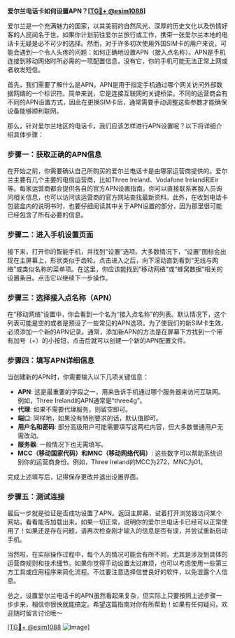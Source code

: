 **爱尔兰电话卡如何设置APN？[[TG💪+ @esim1088](https://t.me/s/esim1088)]**

爱尔兰是一个充满魅力的国家，以其美丽的自然风光、深厚的历史文化以及热情好客的人民闻名于世。如果你计划前往爱尔兰旅行或工作，携带一张爱尔兰本地的电话卡无疑是必不可少的选择。然而，对于许多初次使用外国SIM卡的用户来说，可能会遇到一个令人头疼的问题：如何正确地设置APN（接入点名称）。APN是手机连接到移动网络时所必需的一项配置信息，没有它，你的手机可能无法正常上网或者收发短信。

首先，我们需要了解什么是APN。APN是用于指定手机通过哪个网关访问外部数据网络的一个标识符。简单来说，它是连接互联网的关键桥梁。不同的运营商会有不同的APN设置方式，因此在更换SIM卡后，通常需要手动调整这些参数才能确保设备能够顺利联网。

那么，针对爱尔兰地区的电话卡，我们应该怎样进行APN设置呢？以下将详细介绍具体步骤：

### 步骤一：获取正确的APN信息

在开始之前，你需要确认自己所购买的爱尔兰电话卡是由哪家运营商提供的。爱尔兰主要有几个主要的电信运营商，比如Three Ireland、Vodafone Ireland和Eir等。每家运营商都会提供各自的官方APN设置指南。你可以直接联系客服人员询问相关信息，也可以访问该运营商的官方网站查找最新资料。此外，在收到电话卡包装盒内的说明书时，也要仔细阅读其中关于APN设置的部分，因为那里很可能已经包含了所有必要的信息。

### 步骤二：进入手机设置页面

接下来，打开你的智能手机，并找到“设置”选项。大多数情况下，“设置”图标会出现在主屏幕上，形状类似于齿轮。点击进入之后，向下滚动直到看到“无线与网络”或类似名称的菜单项。在这里，你应该能找到“移动网络”或“蜂窝数据”相关的设置条目。点击它以继续下一步操作。

### 步骤三：选择接入点名称（APN）

在“移动网络”设置中，你会看到一个名为“接入点名称”的列表。默认情况下，这个列表可能是空的或者是预设了一些常见的APN选项。为了使我们的新SIM卡生效，必须添加一个新的APN记录。通常，添加新APN的方法是在屏幕下方找到一个带有加号（+）的小按钮，点击后就可以创建一个新的APN配置文件。

### 步骤四：填写APN详细信息

当创建新的APN时，你需要输入以下几项关键信息：

- **APN**: 这是最重要的字段之一，用来告诉手机通过哪个服务器来访问互联网。例如，Three Ireland的APN通常是“three4g”。
- **代理**: 如果不需要代理服务，则留空即可。
- **端口**: 同样地，如果没有特别要求的话，默认值即可。
- **用户名和密码**: 部分高级用户可能需要填写这两栏内容，但大多数普通用户无需改动。
- **服务器**: 一般情况下也无需填写。
- **MCC（移动国家代码）和MNC（移动网络代码）**: 这些数字可以帮助系统识别你的运营商身份。例如，Three Ireland的MCC为272，MNC为01。

完成上述填写后，记得保存更改并退出设置界面。

### 步骤五：测试连接

最后一步就是验证是否成功设置了APN。返回主屏幕，试着打开浏览器访问某个网站，看看能否加载出来。如果一切正常，说明你的爱尔兰电话卡已经可以正常使用了！如果还是存在问题，请再次检查刚才输入的信息是否有误，并尝试重新启动手机。

当然啦，在实际操作过程中，每个人的情况可能会有所不同，尤其是涉及到具体的运营商规则和技术细节。如果你觉得手动设置太过麻烦，也可以考虑使用一些第三方工具或应用程序来简化流程。不过要注意选择信誉良好的软件，以免泄露个人信息。

总之，设置爱尔兰电话卡的APN虽然看起来复杂，但实际上只要按照上述步骤一步步来，相信你很快就能搞定。希望这篇指南对你有所帮助！如果有任何疑问，欢迎随时留言讨论哦～

[[TG💪+ @esim1088](https://t.me/s/esim1088) ![Image](https://i.postimg.cc/4NQfJmqS/Snipaste-2025-05-13-00-14-12.png)]